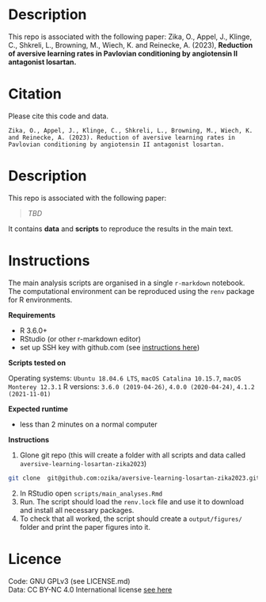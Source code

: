 # Description

This repo is associated with the following paper: Zika, O., Appel, J., Klinge, C., Shkreli, L., Browning, M., Wiech, K. and Reinecke, A. (2023), **Reduction of aversive learning rates in Pavlovian conditioning by angiotensin II antagonist losartan.**

# Citation
Please cite this code and data. 


```
Zika, O., Appel, J., Klinge, C., Shkreli, L., Browning, M., Wiech, K. and Reinecke, A. (2023). Reduction of aversive learning rates in Pavlovian conditioning by angiotensin II antagonist losartan. 
```
# Description

This repo is associated with the following paper: 

> *TBD*

It contains **data** and **scripts** to reproduce the results in the main text.

# Instructions

The main analysis scripts are organised in a single `r-markdown` notebook. The computational environment can be reproduced using the `renv` package for R environments.

**Requirements**
- R 3.6.0+
- RStudio (or other r-markdown editor)
- set up SSH key with github.com (see [instructions here](https://docs.github.com/en/authentication/connecting-to-github-with-ssh/adding-a-new-ssh-key-to-your-github-account))

**Scripts tested on**

Operating systems: `Ubuntu 18.04.6 LTS`,  `macOS Catalina 10.15.7`, `macOS Monterey 12.3.1`
R versions: `3.6.0 (2019-04-26)`, `4.0.0 (2020-04-24)`, `4.1.2 (2021-11-01)`

**Expected runtime**
- less than 2 minutes on a normal computer

**Instructions**
1. Glone git repo (this will create a folder with all scripts and data called `aversive-learning-losartan-zika2023`)

```bash
git clone  git@github.com:ozika/aversive-learning-losartan-zika2023.git
```

2. In RStudio open `scripts/main_analyses.Rmd` 
3. Run. The script should load the `renv.lock` file and use it to download and install all necessary packages.
4. To check that all worked, the script should create a `output/figures/` folder and print the paper figures into it.

# Licence
Code: GNU GPLv3 (see LICENSE.md)  
Data: CC BY-NC 4.0 International license [see here](https://creativecommons.org/licenses/by-nc/4.0/)